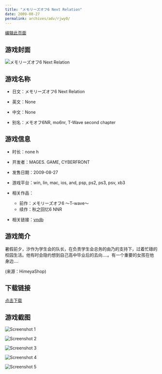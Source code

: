 ```yaml
---
title: "メモリーズオフ6 Next Relation"
date: 2009-08-27
permalink: archives/adv/rjwy0/
---
```

[编辑此页面](https://github.com/ACG-3/ADV3-source/blob/main/source/_posts/%E3%83%A1%E3%83%A2%E3%83%AA%E3%83%BC%E3%82%BA%E3%82%AA%E3%83%956%20Next%20Relation.md)

## 游戏封面

![メモリーズオフ6 Next Relation](https://pan.timero.xyz/d/onedrive/img_lib_001/%E3%83%A1%E3%83%A2%E3%83%AA%E3%83%BC%E3%82%BA%E3%82%AA%E3%83%956%20Next%20Relation_cover.avif)


## 游戏名称

- 日文：メモリーズオフ6 Next Relation
- 英文：None
- 中文：None

- 别名：メモオフ6NR, mo6nr, T-Wave second chapter


## 游戏信息

- 时长：none h
- 开发者：MAGES. GAME, CYBERFRONT
- 发售日期：2009-08-27
- 游戏平台：win, lin, mac, ios, and, psp, ps2, ps3, psv, xb3
- 相关作品：
   - 前作：メモリーズオフ6 ～T-wave～
   - 续作：秋之回忆6 NNR

- 相关链接：[vndb](https://vndb.org/v1949)


## 游戏简介

暑假前夕，汐作为学生会的队长，在负责学生会总务的由乃的支持下，过着忙碌的校园生活。他有时会隐约想到自己高中毕业后的去向....。有一个重要的女孩在他身边....

(来源：HimeyaShop)


## 下载链接

[点击下载](https://pan.timero.xyz/onedrive/adv_lib_001/%E3%83%A1%E3%83%A2%E3%83%AA%E3%83%BC%E3%82%BA%E3%82%AA%E3%83%956%20Next%20Relation)


## 游戏截图


![Screenshot 1](https://pan.timero.xyz/d/onedrive/img_lib_001/%E3%83%A1%E3%83%A2%E3%83%AA%E3%83%BC%E3%82%BA%E3%82%AA%E3%83%956%20Next%20Relation_Screenshot_1.avif)

![Screenshot 2](https://pan.timero.xyz/d/onedrive/img_lib_001/%E3%83%A1%E3%83%A2%E3%83%AA%E3%83%BC%E3%82%BA%E3%82%AA%E3%83%956%20Next%20Relation_Screenshot_2.avif)

![Screenshot 3](https://pan.timero.xyz/d/onedrive/img_lib_001/%E3%83%A1%E3%83%A2%E3%83%AA%E3%83%BC%E3%82%BA%E3%82%AA%E3%83%956%20Next%20Relation_Screenshot_3.avif)

![Screenshot 4](https://pan.timero.xyz/d/onedrive/img_lib_001/%E3%83%A1%E3%83%A2%E3%83%AA%E3%83%BC%E3%82%BA%E3%82%AA%E3%83%956%20Next%20Relation_Screenshot_4.avif)

![Screenshot 5](https://pan.timero.xyz/d/onedrive/img_lib_001/%E3%83%A1%E3%83%A2%E3%83%AA%E3%83%BC%E3%82%BA%E3%82%AA%E3%83%956%20Next%20Relation_Screenshot_5.avif)

